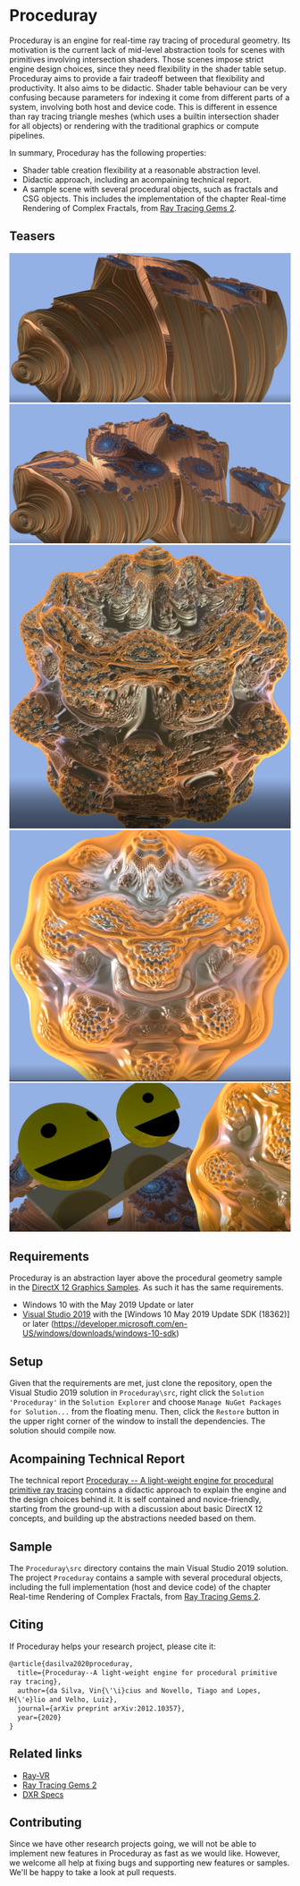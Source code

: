 
# Proceduray

Proceduray is an engine for real-time ray tracing of procedural geometry. Its motivation is the current lack of mid-level abstraction tools for scenes with primitives involving intersection shaders. Those scenes impose strict engine design choices, since they need flexibility in the shader table setup. Proceduray aims to provide a fair tradeoff between that flexibility and productivity. It also aims to be didactic. Shader table behaviour can be very confusing because parameters for indexing it come from different parts of a system, involving both host and device code. This is different in essence than ray tracing triangle meshes (which uses a builtin intersection shader for all objects) or rendering with the traditional graphics or compute pipelines.

In summary, Proceduray has the following properties:

* Shader table creation flexibility at a reasonable abstraction level.
* Didactic approach, including an acompaining technical report.
* A sample scene with several procedural objects, such as fractals and CSG objects. This includes the implementation of the chapter Real-time Rendering of Complex Fractals, from [Ray Tracing Gems 2](https://developer.nvidia.com/blog/ray-tracing-gems-ii-available-august-4th/).

## Teasers

![](figs/julia1.png "Julia Set 1")
![](figs/julia2.png "Julia Set 2")
![](figs/mandel1.png "Mandelbulb 1")
![](figs/mandel2.png "Mandelbulb 2")
![](figs/procedural_scene.png "Procedural Scene")

## Requirements

Proceduray is an abstraction layer above the procedural geometry sample in the [DirectX 12 Graphics Samples](https://github.com/microsoft/DirectX-Graphics-Samples). As such it has the same requirements.

* Windows 10 with the May 2019 Update or later
* [Visual Studio 2019](https://www.visualstudio.com/) with the [Windows 10 May 2019 Update SDK (18362)] or later (https://developer.microsoft.com/en-US/windows/downloads/windows-10-sdk)

## Setup

Given that the requirements are met, just clone the repository, open the Visual Studio 2019 solution in `Proceduray\src`, right click the `Solution 'Proceduray'` in the `Solution Explorer` and choose `Manage NuGet Packages for Solution...` from the floating menu. Then, click the `Restore` button in the upper right corner of the window to install the dependencies. The solution should compile now.

## Acompaining Technical Report

The technical report [Proceduray -- A light-weight engine for procedural primitive ray tracing](https://arxiv.org/abs/2012.10357) contains a didactic approach to explain the engine and the design choices behind it. It is self contained and novice-friendly, starting from the ground-up with a discussion about basic DirectX 12 concepts, and building up the abstractions needed based on them.

## Sample

The `Proceduray\src` directory contains the main Visual Studio 2019 solution. The project `Proceduray` contains a sample with several procedural objects, including the full implementation (host and device code) of the chapter Real-time Rendering of Complex Fractals, from [Ray Tracing Gems 2](https://developer.nvidia.com/blog/ray-tracing-gems-ii-available-august-4th/).

## Citing

If Proceduray helps your research project, please cite it:

```
@article{dasilva2020proceduray,
  title={Proceduray--A light-weight engine for procedural primitive ray tracing},
  author={da Silva, Vin{\'\i}cius and Novello, Tiago and Lopes, H{\'e}lio and Velho, Luiz},
  journal={arXiv preprint arXiv:2012.10357},
  year={2020}
}
```

## Related links
* [Ray-VR](https://www.visgraf.impa.br/ray-vr/)
* [Ray Tracing Gems 2](https://developer.nvidia.com/blog/ray-tracing-gems-ii-available-august-4th/)
* [DXR Specs](https://microsoft.github.io/DirectX-Specs/d3d/Raytracing.html)

## Contributing

Since we have other research projects going, we will not be able to implement new features in Proceduray as fast as we would like. However, we welcome all help at fixing bugs and supporting new features or samples.  We'll be happy to take a look at pull requests.